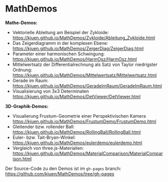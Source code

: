 MathDemos
=========

**Mathe-Demos:**

* Vektorielle Ableitung am Beispiel der Zykloide:
  <https://kjuen.github.io/MathDemos/Zykloide/Ableitung_Zykloide.html>
* Das Zeigerdiagramm in der komplexen Ebene:
  <https://kjuen.github.io/MathDemos/ZeigerDiag/ZeigerDiag.html>
* Parameter einer harmonischen Schwingung:
  <https://kjuen.github.io/MathDemos/HarmOsz/HarmOsz.html>
* Mittelwertsatz der Differentialrechnung als Satz von Taylor
  niedrigster Ordnung:
  <https://kjuen.github.io/MathDemos/Mittelwertsatz/Mittelwertsatz.html>
* Gerade im Raum:
  <https://kjuen.github.io/MathDemos/GeradeImRaum/GeradeImRaum.html>
* Visualisierung von 3x3 Determinaten
  <https://kjuen.github.io/MathDemos/DetViewer/DetViewer.html>

**3D-Graphik-Demos:**

* Visualierung Frustum-Geometrie einer Perspektivischen Kamera
  <https://kjuen.github.io/MathDemos/FrustumDemo/FrustumDemo.html>
* Gleitender bzw. rollender Ball:
  <https://kjuen.github.io/MathDemos/RollingBall/RollingBall.html>
* Euler- bzw. Tait-Bryan-Winkel:
  <https://kjuen.github.io/MathDemos/eulerdemo/eulerdemo.html>
* Vergleich von three.js-Materialien:
  <https://kjuen.github.io/MathDemos/MaterialComparison/MaterialComparison.html>



Der Source-Code zu den Demos ist im `gh-pages` branch:
<https://github.com/kjuen/MathDemos/tree/gh-pages>
